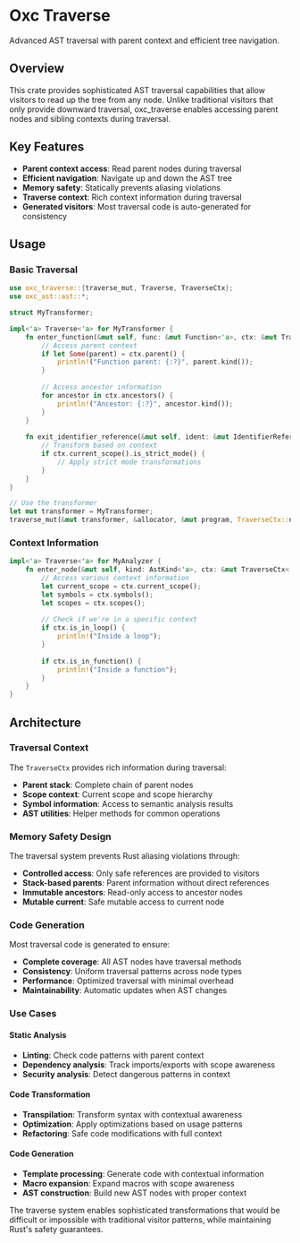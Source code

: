 # Oxc Traverse

Advanced AST traversal with parent context and efficient tree navigation.

## Overview

This crate provides sophisticated AST traversal capabilities that allow visitors to read up the tree from any node. Unlike traditional visitors that only provide downward traversal, oxc_traverse enables accessing parent nodes and sibling contexts during traversal.

## Key Features

- **Parent context access**: Read parent nodes during traversal
- **Efficient navigation**: Navigate up and down the AST tree
- **Memory safety**: Statically prevents aliasing violations
- **Traverse context**: Rich context information during traversal
- **Generated visitors**: Most traversal code is auto-generated for consistency

## Usage

### Basic Traversal

```rust
use oxc_traverse::{traverse_mut, Traverse, TraverseCtx};
use oxc_ast::ast::*;

struct MyTransformer;

impl<'a> Traverse<'a> for MyTransformer {
    fn enter_function(&mut self, func: &mut Function<'a>, ctx: &mut TraverseCtx<'a>) {
        // Access parent context
        if let Some(parent) = ctx.parent() {
            println!("Function parent: {:?}", parent.kind());
        }
        
        // Access ancestor information
        for ancestor in ctx.ancestors() {
            println!("Ancestor: {:?}", ancestor.kind());
        }
    }
    
    fn exit_identifier_reference(&mut self, ident: &mut IdentifierReference<'a>, ctx: &mut TraverseCtx<'a>) {
        // Transform based on context
        if ctx.current_scope().is_strict_mode() {
            // Apply strict mode transformations
        }
    }
}

// Use the transformer
let mut transformer = MyTransformer;
traverse_mut(&mut transformer, &allocator, &mut program, TraverseCtx::new(&semantic));
```

### Context Information

```rust
impl<'a> Traverse<'a> for MyAnalyzer {
    fn enter_node(&mut self, kind: AstKind<'a>, ctx: &mut TraverseCtx<'a>) {
        // Access various context information
        let current_scope = ctx.current_scope();
        let symbols = ctx.symbols();
        let scopes = ctx.scopes();
        
        // Check if we're in a specific context
        if ctx.is_in_loop() {
            println!("Inside a loop");
        }
        
        if ctx.is_in_function() {
            println!("Inside a function");
        }
    }
}
```

## Architecture

### Traversal Context
The `TraverseCtx` provides rich information during traversal:
- **Parent stack**: Complete chain of parent nodes
- **Scope context**: Current scope and scope hierarchy
- **Symbol information**: Access to semantic analysis results
- **AST utilities**: Helper methods for common operations

### Memory Safety Design
The traversal system prevents Rust aliasing violations through:
- **Controlled access**: Only safe references are provided to visitors
- **Stack-based parents**: Parent information without direct references
- **Immutable ancestors**: Read-only access to ancestor nodes
- **Mutable current**: Safe mutable access to current node

### Code Generation
Most traversal code is generated to ensure:
- **Complete coverage**: All AST nodes have traversal methods
- **Consistency**: Uniform traversal patterns across node types
- **Performance**: Optimized traversal with minimal overhead
- **Maintainability**: Automatic updates when AST changes

### Use Cases

#### Static Analysis  
- **Linting**: Check code patterns with parent context
- **Dependency analysis**: Track imports/exports with scope awareness
- **Security analysis**: Detect dangerous patterns in context

#### Code Transformation
- **Transpilation**: Transform syntax with contextual awareness
- **Optimization**: Apply optimizations based on usage patterns
- **Refactoring**: Safe code modifications with full context

#### Code Generation
- **Template processing**: Generate code with contextual information
- **Macro expansion**: Expand macros with scope awareness
- **AST construction**: Build new AST nodes with proper context

The traverse system enables sophisticated transformations that would be difficult or impossible with traditional visitor patterns, while maintaining Rust's safety guarantees.